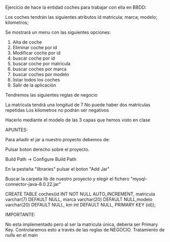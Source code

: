 Ejercicio de hace la entidad coches para trabajar con ella en BBDD:

Los coches tendrán las siguientes atributos
id
matricula;
marca;
modelo;
kilometros;

Se mostrará un menu con las siguientes opciones:

1. Alta de coche
2. Eliminar coche por id
3. Modificar coche por id
4. buscar coche por id
5. buscar coche por matricula
6. buscar coches por marca
7. buscar coches por modelo
8. listar todos los coches
9. Salir de la aplicación

Tendremos las siguientes reglas de negocio

La matricula tendrá una longitud de 7
No puede haber dos matriculas repetidas
Los kilometros no podrán ser negativos

Hacerlo mediante el modelo de las 3 capas que hemos visto en clase

APUNTES:

Para añadir el jar a nuestro proyecto debemos de:

Pulsar boton derecho sobre el proyecto.

Build Path -> Configure Build Path

En la pestaña "libraries" pulsar el boton "Add Jar"

Buscar la carpeta lib de nuestro proyecto y elegir el fichero "mysql-connector-java-8.0.22.jar"

CREATE TABLE coches(id INT NOT NULL AUTO_INCREMENT, matricula varchar(7) DEFAULT NULL, marca varchar(20) DEFAULT NULL,modelo varchar(20) DEFAULT NULL, km int DEFAULT NULL, PRIMARY KEY (id));

IMPORTANTE: 

No esta implementado pero al ser la matricula única, debería ser Primary Key. Controlaremos esto a través de las reglas de NEGOCIO.
Tratamiento de nulls en el main